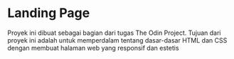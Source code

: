 # Landing Page
Proyek ini dibuat sebagai bagian dari tugas The Odin Project. Tujuan dari proyek ini adalah untuk memperdalam tentang dasar-dasar HTML dan CSS dengan membuat halaman web yang responsif dan estetis
